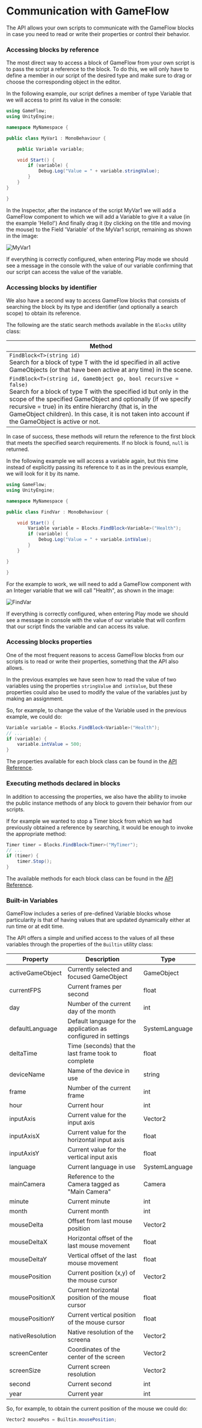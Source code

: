 # Communication with GameFlow

The API allows your own scripts to communicate with the GameFlow blocks in case you need to read or write their properties or control their behavior.

### Accessing blocks by reference

The most direct way to access a block of GameFlow from your own script is to pass the script a reference to the block. To do this, we will only have to define a member in our script of the desired type and make sure to drag or choose the corresponding object in the editor.

In the following example, our script defines a member of type Variable that we will access to print its value in the console:

```c#
using GameFlow;
using UnityEngine;

namespace MyNamespace {

public class MyVar1 : MonoBehaviour {

	public Variable variable;

	void Start() {
        if (variable) {
			Debug.Log("Value = " + variable.stringValue);
        }
	}
}

}
```

In the Inspector, after the instance of the script MyVar1 we will add a GameFlow component to which we will add a Variable to give it a value (in the example 'Hello!') And finally drag it (by clicking on the title and moving the mouse) to the Field 'Variable' of the MyVar1 script, remaining as shown in the image:

![MyVar1](api-MyVar1.png)

If everything is correctly configured, when entering Play mode we should see a message in the console with the value of our variable confirming that our script can access the value of the variable.

### Accessing blocks by identifier

We also have a second way to access GameFlow blocks that consists of searching the block by its type and identifier (and optionally a search scope) to obtain its reference.

The following are the static search methods available in the `Blocks` utility class:

| Method |
|--------|
| `FindBlock<T>(string id)`<br>Search for a block of type T with the id specified in all active GameObjects (or that have been active at any time) in the scene. |
| `FindBlock<T>(string id, GameObject go, bool recursive = false)`<br>Search for a block of type T with the specified id but only in the scope of the specified GameObject and optionally (if we specify recursive = true) in its entire hierarchy (that is, in the GameObject children). In this case, it is not taken into account if the GameObject is active or not. |

In case of success, these methods will return the reference to the first block that meets the specified search requirements. If no block is found, `null` is returned.

In the following example we will access a variable again, but this time instead of explicitly passing its reference to it as in the previous example, we will look for it by its name.

```c#
using GameFlow;
using UnityEngine;

namespace MyNamespace {

public class FindVar : MonoBehaviour {

	void Start() {
		Variable variable = Blocks.FindBlock<Variable>("Health");
        if (variable) {
			Debug.Log("Value = " + variable.intValue);
        }
	}

}

}
```

For the example to work, we will need to add a GameFlow component with an Integer variable that we will call "Health", as shown in the image:

![FindVar](api-FindVar.png)

If everything is correctly configured, when entering Play mode we should see a message in console with the value of our variable that will confirm that our script finds the variable and can access its value.

### Accessing blocks properties

One of the most frequent reasons to access GameFlow blocks from our scripts is to read or write their properties, something that the API also allows.

In the previous examples we have seen how to read the value of two variables using the properties `stringValue` and` intValue`, but these properties could also be used to modify the value of the variables just by making an assignment.

So, for example, to change the value of the Variable used in the previous example, we could do:

```c#
Variable variable = Blocks.FindBlock<Variable>("Health");
// ...
if (variable) {
	variable.intValue = 500;
}
```

The properties available for each block class can be found in the [API Reference](reference.md).

### Executing methods declared in blocks

In addition to accessing the properties, we also have the ability to invoke the public instance methods of any block to govern their behavior from our scripts.

If for example we wanted to stop a Timer block from which we had previously obtained a reference by searching, it would be enough to invoke the appropriate method:

```c#
Timer timer = Blocks.FindBlock<Timer>("MyTimer");
// ...
if (timer) {
    timer.Stop();
}
```

The available methods for each block class can be found in the [API Reference](reference.md).

### Built-in Variables

GameFlow includes a series of pre-defined Variable blocks whose particularity is that of having values that are updated dynamically either at run time or at edit time.

The API offers a simple and unified access to the values of all these variables through the properties of the `Builtin` utility class:

| Property         | Description                                                     | Type         |
|------------------|-----------------------------------------------------------------|--------------|
| activeGameObject | Currently selected and focused GameObject                       | GameObject   |
| currentFPS       | Current frames per second                                       | float        |
| day              | Number of the current day of the month                          | int          |
| defaultLanguage  | Default language for the application as configured in settings  | SystemLanguage |
| deltaTime        | Time (seconds) that the last frame took to complete             | float        |
| deviceName       | Name of the device in use                                       | string       |
| frame            | Number of the current frame                                     | int          |
| hour             | Current hour                                                    | int          |
| inputAxis        | Current value for the input axis                                | Vector2      |
| inputAxisX       | Current value for the horizontal input axis                     | float        |
| inputAxisY       | Current value for the vertical input axis                       | float        |
| language         | Current language in use                                         | SystemLanguage |
| mainCamera       | Reference to the Camera tagged as "Main Camera"                 | Camera       |
| minute           | Current minute                                                  | int          |
| month            | Current month                                                   | int          |
| mouseDelta       | Offset from last mouse position                                 | Vector2      |
| mouseDeltaX      | Horizontal offset of the last mouse movement                    | float        |
| mouseDeltaY      | Vertical offset of the last mouse movement                      | float        |
| mousePosition    | Current position (x,y) of the mouse cursor                      | Vector2      |
| mousePositionX   | Current horizontal position of the mouse cursor                 | float        |
| mousePositionY   | Current vertical position of the mouse cursor                   | float        |
| nativeResolution | Native resolution of the screena                                | Vector2      |
| screenCenter     | Coordinates of the center of the screen                         | Vector2      |
| screenSize       | Current screen resolution                                       | Vector2      |
| second           | Current second                                                  | int          |
| year             | Current year                                                    | int          |

So, for example, to obtain the current position of the mouse we could do:

```c#
Vector2 mousePos = Builtin.mousePosition;
```
